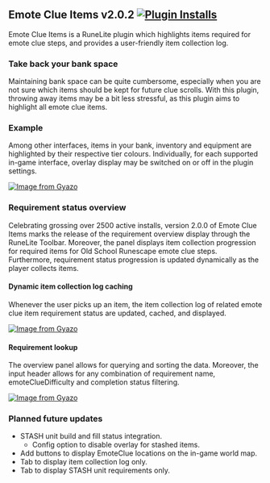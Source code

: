 ## Emote Clue Items v2.0.2 [![Plugin Installs](http://img.shields.io/endpoint?url=https://i.pluginhub.info/shields/installs/plugin/emote-clue-items&label=Active%20installs)](https://runelite.net/plugin-hub/Lars%20van%20Soest)

Emote Clue Items is a RuneLite plugin which highlights items required for emote clue steps, and provides a user-friendly
item collection log.

### Take back your bank space

Maintaining bank space can be quite cumbersome, especially when you are not sure which items should be kept for future
clue scrolls. With this plugin, throwing away items may be a bit less stressful, as this plugin aims to highlight all
emote clue items.

### Example

Among other interfaces, items in your bank, inventory and equipment are highlighted by their respective tier colours.
Individually, for each supported in-game interface, overlay display may be switched on or off in the plugin settings.

[![Image from Gyazo](https://i.gyazo.com/4acd5ebcd9bbffb559f900e843a54bd6.gif)](https://gyazo.com/4acd5ebcd9bbffb559f900e843a54bd6)

### Requirement status overview

Celebrating grossing over 2500 active installs, version 2.0.0 of Emote Clue Items marks the release of the requirement
overview display through the RuneLite Toolbar. Moreover, the panel displays item collection progression for required
items for Old School Runescape emote clue steps. Furthermore, requirement status progression is updated dynamically as
the player collects items.

#### Dynamic item collection log caching

Whenever the user picks up an item, the item collection log of related emote clue item requirement status are updated,
cached, and displayed.

[![Image from Gyazo](https://i.gyazo.com/2ad018318568ac2a0e4bc92450ef4e96.gif)](https://gyazo.com/2ad018318568ac2a0e4bc92450ef4e96)

#### Requirement lookup

The overview panel allows for querying and sorting the data. Moreover, the input header allows for any combination of
requirement name, emoteClueDifficulty and completion status filtering.

[![Image from Gyazo](https://i.gyazo.com/722ac8754f6146629b1b1509d7e1a276.gif)](https://gyazo.com/722ac8754f6146629b1b1509d7e1a276)

### Planned future updates

- STASH unit build and fill status integration.
    * Config option to disable overlay for stashed items.
- Add buttons to display EmoteClue locations on the in-game world map.
- Tab to display item collection log only.
- Tab to display STASH unit requirements only.
